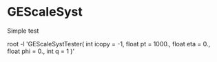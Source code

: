 # GEScaleSyst

Simple test

root -l 'GEScaleSystTester( int icopy = -1, float pt = 1000., float eta = 0., float phi = 0., int q = 1 )'
